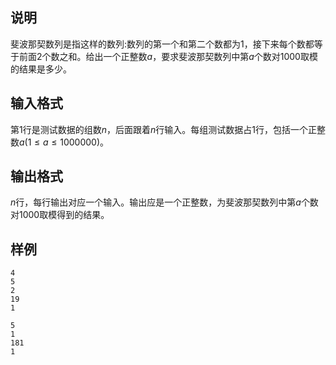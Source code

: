 <h2>说明</h2>

斐波那契数列是指这样的数列:数列的第一个和第二个数都为$1$，接下来每个数都等于前面$2$个数之和。给出一个正整数$a$，要求斐波那契数列中第$a$个数对$1000$取模的结果是多少。
<h2>输入格式</h2>

第1行是测试数据的组数$n$，后面跟着$n$行输入。每组测试数据占$1$行，包括一个正整数$a$($1≤a≤1000000$)。

<h2>输出格式</h2>

$n$行，每行输出对应一个输入。输出应是一个正整数，为斐波那契数列中第$a$个数对$1000$取模得到的结果。

<h2>样例</h2>
<pre><code class="language-input1">4
5
2
19
1</code></pre><pre><code class="language-output1">5
1
181
1</code></pre>
